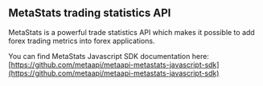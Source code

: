 ## MetaStats trading statistics API

MetaStats is a powerful trade statistics API which makes it possible to add forex trading metrics into forex applications.

You can find MetaStats Javascript SDK documentation here: [https://github.com/metaapi/metaapi-metastats-javascript-sdk](https://github.com/metaapi/metaapi-metastats-javascript-sdk)
